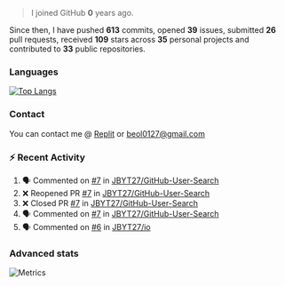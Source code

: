 > I joined GitHub **0** years ago.

Since then, I have pushed **613** commits, opened **39** issues, submitted **26** pull requests, received **109** stars across **35** personal projects and contributed to **33** public repositories.


### Languages

[![Top Langs](https://github-readme-stats.vercel.app/api/top-langs/?username=JBYT27&layout=compact&langs_count=8)](https://github.com/anuraghazra/github-readme-stats)


### Contact
You can contact me @ [Replit](https://replit.com/@JBloves27) or beol0127@gmail.com

### :zap: Recent Activity

<!--START_SECTION:activity-->
1. 🗣 Commented on [#7](https://github.com/JBYT27/GitHub-User-Search/issues/7) in [JBYT27/GitHub-User-Search](https://github.com/JBYT27/GitHub-User-Search)
2. ❌ Reopened PR [#7](https://github.com/JBYT27/GitHub-User-Search/pull/7) in [JBYT27/GitHub-User-Search](https://github.com/JBYT27/GitHub-User-Search)
3. ❌ Closed PR [#7](https://github.com/JBYT27/GitHub-User-Search/pull/7) in [JBYT27/GitHub-User-Search](https://github.com/JBYT27/GitHub-User-Search)
4. 🗣 Commented on [#7](https://github.com/JBYT27/GitHub-User-Search/issues/7) in [JBYT27/GitHub-User-Search](https://github.com/JBYT27/GitHub-User-Search)
5. 🗣 Commented on [#6](https://github.com/JBYT27/io/issues/6) in [JBYT27/io](https://github.com/JBYT27/io)
<!--END_SECTION:activity-->

### Advanced stats

![Metrics](https://github.com/JBYT27/JBYT27/blob/main/github-metrics.svg)
